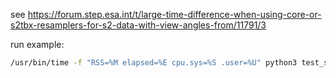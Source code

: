see https://forum.step.esa.int/t/large-time-difference-when-using-core-or-s2tbx-resamplers-for-s2-data-with-view-angles-from/11791/3

run example:
```bash
/usr/bin/time -f "RSS=%M elapsed=%E cpu.sys=%S .user=%U" python3 test_snappy_resampling.py 'core' S2A_MSIL1C_20170210T082051_N0204_R121_T33HYD_20170210T083752.SAFE
```